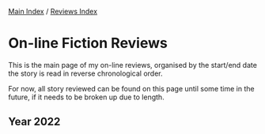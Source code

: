 [Main Index](../../README.md) / [Reviews Index](../README.md)

# On-line Fiction Reviews

This is the main page of my on-line reviews, organised by the start/end date the story is read in reverse chronological order.

For now, all story reviewed can be found on this page until some time in the future, if it needs to be broken up due to length.

## Year 2022
